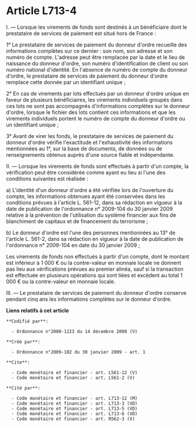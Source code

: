 # Article L713-4

I. ― Lorsque les virements de fonds sont destinés à un bénéficiaire dont le prestataire de services de paiement est situé
hors de France : 

1° Le prestataire de services de paiement du donneur d'ordre recueille des informations complètes sur ce dernier : son nom,
son adresse et son numéro de compte. L'adresse peut être remplacée par la date et le lieu de naissance du donneur d'ordre,
son numéro d'identification de client ou son numéro national d'identité. En l'absence de numéro de compte du donneur d'ordre,
le prestataire de services de paiement du donneur d'ordre remplace cette donnée par un identifiant unique ; 

2° En cas de virements par lots effectués par un donneur d'ordre unique en faveur de plusieurs bénéficiaires, les virements
individuels groupés dans ces lots ne sont pas accompagnés d'informations complètes sur le donneur d'ordre, lorsque le fichier
des lots contient ces informations et que les virements individuels portent le numéro de compte du donneur d'ordre ou un
identifiant unique ; 

3° Avant de virer les fonds, le prestataire de services de paiement du donneur d'ordre vérifie l'exactitude et l'exhaustivité
des informations mentionnées au 1°, sur la base de documents, de données ou de renseignements obtenus auprès d'une source
fiable et indépendante. 

II. ― Lorsque les virements de fonds sont effectués à partir d'un compte, la vérification peut être considérée comme ayant eu
lieu si l'une des conditions suivantes est réalisée : 

a) L'identité d'un donneur d'ordre a été vérifiée lors de l'ouverture du compte, les informations obtenues ayant été
conservées dans les conditions prévues à l'article L. 561-12, dans sa rédaction en vigueur à la date de publication de
l'ordonnance n° 2009-104 du 30 janvier 2009 relative à la prévention de l'utilisation du système financier aux fins de
blanchiment de capitaux et de financement du terrorisme ; 

b) Le donneur d'ordre est l'une des personnes mentionnées au 13° de l'article L. 561-2, dans sa rédaction en vigueur à la
date de publication de l'ordonnance n° 2009-104 en date du 30 janvier 2009 ; 

Les virements de fonds non effectués à partir d'un compte, dont le montant est inférieur à 1 000 € ou la contre-valeur en
monnaie locale ne donnent pas lieu aux vérifications prévues au premier alinéa, sauf si la transaction est effectuée en
plusieurs opérations qui sont liées et excèdent au total 1 000 € ou la contre-valeur en monnaie locale. 

III. ― Le prestataire de services de paiement du donneur d'ordre conserve pendant cinq ans les informations complètes sur le
donneur d'ordre.

**Liens relatifs à cet article**

	**Codifié par**:

	  - Ordonnance n°2000-1223 du 14 décembre 2000 (V)

	**Créé par**:

	  - Ordonnance n°2009-102 du 30 janvier 2009 - art. 1

	**Cite**:

	  - Code monétaire et financier - art. L561-12 (V)
	  - Code monétaire et financier - art. L561-2 (V)

	**Cité par**:

	  - Code monétaire et financier - art. L713-12 (M)
	  - Code monétaire et financier - art. L713-3 (VD)
	  - Code monétaire et financier - art. L713-5 (VD)
	  - Code monétaire et financier - art. L713-6 (VD)
	  - Code monétaire et financier - art. R562-3 (V)
